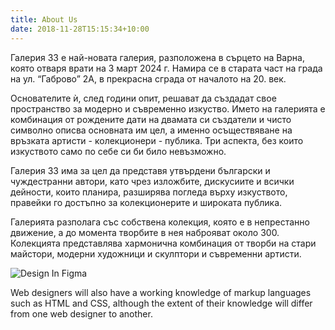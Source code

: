 ```yaml
---
title: About Us
date: 2018-11-28T15:15:34+10:00
---
```

Галерия 33 е най-новата галерия, разположена в сърцето на Варна, която отваря врати на 3 март 2024 г. Намира се в старата част на града на ул. “Габрово” 2А, в прекрасна сграда от началото на 20. век. 

Основателите ѝ, след години опит, решават да създадат свое пространство за модерно и съвременно изкуство. Името на галерията е комбинация от рождените дати на двамата си създатели и чисто символно описва основната им цел, а именно осъществяване на връзката артисти - колекционери - публика. Три аспекта, без които изкуството само по себе си би било невъзможно.

Галерия 33 има за цел да представя утвърдени български и чуждестранни автори, като чрез изложбите, дискусиите и всички дейности, които планира, разширява погледа върху изкуството, правейки го достъпно за колекционерите и широката публика. 

Галерията разполага със собствена колекция, която е в непрестанно движение, а до момента творбите в нея наброяват около 300. Колекцията представлява хармонична комбинация от творби на стари майстори, модерни художници и скулптори и съвременни артисти.



![Design In Figma]()

Web designers will also have a working knowledge of markup languages such as HTML and CSS, although the extent of their knowledge will differ from one web designer to another.

